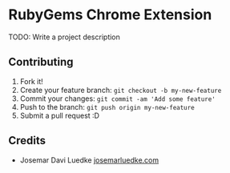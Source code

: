 # RubyGems Chrome Extension

TODO: Write a project description


## Contributing

1. Fork it!
2. Create your feature branch: `git checkout -b my-new-feature`
3. Commit your changes: `git commit -am 'Add some feature'`
4. Push to the branch: `git push origin my-new-feature`
5. Submit a pull request :D


## Credits

- Josemar Davi Luedke [josemarluedke.com](http://josemarluedke.com)
